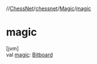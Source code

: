 //[ChessNet](../../../index.md)/[chessnet](../index.md)/[Magic](index.md)/[magic](magic.md)

# magic

[jvm]\
val [magic](magic.md): [Bitboard](../index.md#610777926%2FClasslikes%2F-1216412040)
